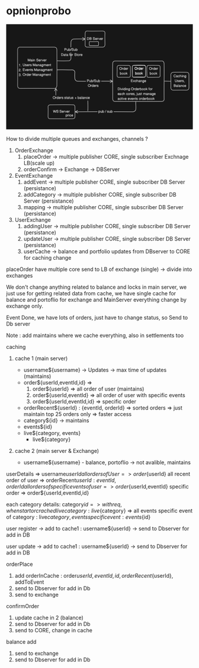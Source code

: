# opnionprobo

![Arc](https://github.com/vanshpatelx/opnionprobo/blob/main/arc.png)


How to divide multiple queues and exchanges, channels ?
1. OrderExchange
    1. placeOrder -> multiple publisher CORE, single subscriber Exchnage LB(scale up)
    2. orderConfirm -> Exchange -> DBServer
2. EventExchange
    1. addEvent -> multiple publisher CORE, single subscriber DB Server (persistance)
    2. addCategory -> multiple publisher CORE, single subscriber DB Server (persistance)
    3. mapping -> multiple publisher CORE, single subscriber DB Server (persistance)
3. UserExchange
    1. addingUser -> multiple publisher CORE, single subscriber DB Server (persistance)
    2. updateUser -> multiple publisher CORE, single subscriber DB Server (persistance)
    3. userCache -> balance and portfolio updates from DBserver to CORE for caching change


placeOrder
have multiple core send to LB of exchange (single) -> divide into exchanges



We don't change anything related to balance and locks in main server, we just use for getting related data from cache, we have single cache for balance and portoflio for exchange and MainServer
everything change by exchange only.

Event Done, we have lots of orders, just have to change status, so Send to Db server

Note : add maintains where we cache everything, also in settlements too


caching
1. cache 1 (main server)
    - username${username} -> Updates -> max time of updates (maintains)
    - order${userId,eventId,id} =>
        1. order${userId} => all order of user (maintains)
        2. order${userId,eventId} => all order of user with specific events
        3. order${userId,eventId,id} => specific order
    - orderRecent${userId} : {eventId, orderId} => sorted orders => just maintain top 25 orders only => faster access
    - category${id} -> maintains
    - events${id}
    - live${category, events}
        - live${category}

2. cache 2 (main server & Exchange)
    - username${username} - balance, portoflio -> not avalible, maintains



userDetails => username${userId}
all orders of User => order${userId}
all recent order of user => orderRecent${userId} : {eventId, orderId}
all orders of specific events of user => order${userId,eventId}
specific order => order${userId,eventId,id}

each category details: category${id} => with req, when start or crached
live category: live${category} =>  all events 
specific event of category : live${category, events}
specific event : events${id}




user register
-> add to cache1 : username${userId}
-> send to Dbserver for add in DB 

user update
-> add to cache1 : username${userId}
-> send to Dbserver for add in DB 

orderPlace
1. add orderInCache : order${userId,eventId,id}, orderRecent${userId}, addToEvent
2. send to Dbserver for add in Db
3. send to exchange

confirmOrder
1. update cache in 2 (balance)
2. send to Dbserver for add in Db
3. send to CORE, change in cache


balance add
1. send to exchange
2. send to Dbserver for add in Db